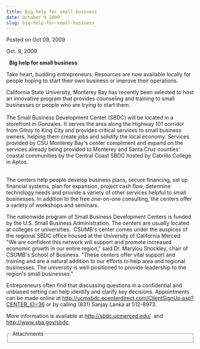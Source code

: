 ```yaml
---
title: Big help for small business
date: October 9 2009
slug: big-help-for-small-business
---
```





<span class="date">Posted on Oct 09, 2009    </span>
<p>Oct. 9, 2009</p>
&#xA0; <strong>Big help for small business</strong>
<p>Take heart, budding entrepreneurs: Resources are now available
locally for people hoping to start their own business or improve
their operations.</p>
<p>California State University, Monterey Bay has recently been
selected to host an innovative program that provides counseling and
training to small businesses or people who are trying to start
them.<br>
<br>
The Small Business Development Center (SBDC) will be located in a
storefront in Gonzales. It serves the area along the Highway 101
corridor from Gilroy to King City and provides critical services to
small business owners, helping them create jobs and solidify the
local economy. Services provided by CSU Monterey Bay&apos;s center
compliment and expand on the services already being provided to
Monterey and Santa Cruz counties&apos; coastal communities by the
Central Coast SBDC hosted by Cabrillo College in Aptos.</br></br></p>
<p>The centers help people develop business plans, secure
financing, set up financial systems, plan for expansion, project
cash flow, determine technology needs and provide a variety of
other services helpful to small businesses. In addition to the free
one-on-one consulting, the centers offer a variety of workshops and
seminars.</p>
<p>The nationwide program of Small Business Development Centers is
funded by the U.S. Small Business Administration. The centers are
usually located at colleges or universities.&#xA0; CSUMB&apos;s center
comes under the auspices of the regional SBDC office housed at the
University of California Merced. &#xA0;<br>
&quot;We are confident this network will support and promote increased
economic growth in our entire region,&quot; said Dr. Marylou Shockley,
chair of CSUMB&apos;s School of Business. &quot;These centers offer vital
support and training and are a natural addition to our efforts to
help area and regional businesses. The university is
well-positioned to provide leadership to the region&apos;s small
businesses.&quot;</br></p>
<p>Entrepreneurs often find that discussing questions in a
confidential and unbiased setting can help identify and clarify key
decisions. Appointments can be made online at <a href="http://ucmsbdc.ecenterdirect.com/ClientSignUp.asp?CENTER_ID=36" target="_blank" rel="nofollow">http://ucmsbdc.ecenterdirect.com/ClientSignUp.asp?CENTER_ID=36</a>
or by calling (831) Sanjay Lanka at 512-8973.</p>
<p>More information is available at <a href="http://sbdc.ucmerced.edu/" target="_blank" rel="nofollow">http://sbdc.ucmerced.edu/</a>&#xA0; and&#xA0; <a href="http://www.sba.gov/sbdc" target="_blank" rel="nofollow">http://www.sba.gov/sbdc</a>.</p>
<fieldset class="fieldgroup group-attachments">
<legend>Attachments</legend>
<div class="field field-type-emvideo field-field-attach-video">
<div class="field-items">
<div class="field-item odd">
<div class="emvideo emvideo-video emvideo-"/>
</div>
</div>
</div>
</fieldset>






